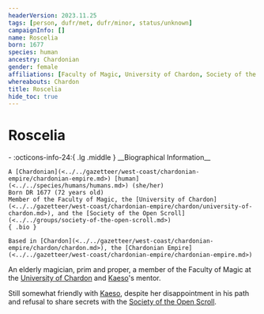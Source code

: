 ```yaml
---
headerVersion: 2023.11.25
tags: [person, dufr/met, dufr/minor, status/unknown]
campaignInfo: []
name: Roscelia
born: 1677
species: human
ancestry: Chardonian
gender: female
affiliations: [Faculty of Magic, University of Chardon, Society of the Open Scroll]
whereabouts: Chardon
title: Roscelia
hide_toc: true
---
```


# Roscelia
<div class="grid cards ext-narrow-margin ext-one-column" markdown>
- :octicons-info-24:{ .lg .middle } __Biographical Information__

    A [Chardonian](<../../gazetteer/west-coast/chardonian-empire/chardonian-empire.md>) [human](<../../species/humans/humans.md>) (she/her)  
    Born DR 1677 (72 years old)  
    Member of the Faculty of Magic, the [University of Chardon](<../../gazetteer/west-coast/chardonian-empire/chardon/university-of-chardon.md>), and the [Society of the Open Scroll](<../../groups/society-of-the-open-scroll.md>)  
    { .bio }

    Based in [Chardon](<../../gazetteer/west-coast/chardonian-empire/chardon/chardon.md>), the [Chardonian Empire](<../../gazetteer/west-coast/chardonian-empire/chardonian-empire.md>)
</div>


An elderly magician, prim and proper, a member of the Faculty of Magic at the [University of Chardon](<../../gazetteer/west-coast/chardonian-empire/chardon/university-of-chardon.md>) and [Kaeso](<./kaeso.md>)'s mentor.

Still somewhat friendly with [Kaeso](<./kaeso.md>), despite her disappointment in his path and refusal to share secrets with the [Society of the Open Scroll](<../../groups/society-of-the-open-scroll.md>). 